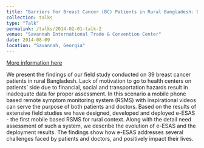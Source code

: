 ```yaml
---
title: "Barriers for Breast Cancer (BC) Patients in Rural Bangladesh: Design and Deployment of a Mobile based Solution"
collection: talks
type: "Talk"
permalink: /talks/2014-02-01-talk-2
venue: "Savannah International Trade & Convention Center"
date: 2014-08-09
location: "Savannah, Georgia"
---
```


[More information here](http://secret.cs.uab.edu/media/haque-2014-barriers-for-breast-cancer-amcis.pdf)

We present the findings of our field study conducted on 39 breast cancer patients in rural Bangladesh. Lack of motivation to go to health centers on patients’ side due to financial, social and transportation hazards result in inadequate data for proper assessment. In this scenario a mobile phone based remote symptom monitoring system (RSMS) with inspirational videos can serve the purpose of both patients and doctors. Based on the results of extensive field studies we have designed, developed and deployed e-ESAS - the first mobile based RSMS for rural context. Along with the detail need assessment of such a system, we describe the evolution of e-ESAS and the deployment results. The findings show how e-ESAS addresses several challenges faced by patients and doctors, and positively impact their lives.
